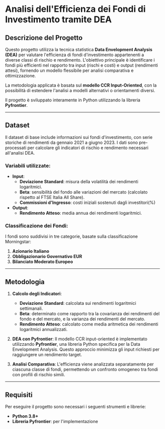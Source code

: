 # Analisi dell'Efficienza dei Fondi di Investimento tramite DEA

## Descrizione del Progetto
Questo progetto utilizza la tecnica statistica **Data Envelopment Analysis (DEA)** per valutare l'efficienza di fondi d'investimento appartenenti a diverse classi di rischio e rendimento. L'obiettivo principale è identificare i fondi più efficienti nel rapporto tra input (rischi e costi) e output (rendimenti attesi), fornendo un modello flessibile per analisi comparativa e ottimizzazione.

La metodologia applicata è basata sul **modello CCR Input-Oriented**, con la possibilità di estendere l'analisi a modelli alternativi o orientamenti diversi. 

Il progetto è sviluppato interamente in Python utilizzando la libreria **Pyfrontier**.

---

## Dataset
Il dataset di base include informazioni sui fondi d'investimento, con serie storiche di rendimenti da gennaio 2021 a giugno 2023. I dati sono pre-processati per calcolare gli indicatori di rischio e rendimento necessari all'analisi DEA.

### Variabili utilizzate:
- **Input**:
  - **Deviazione Standard**: misura della volatilità dei rendimenti logaritmici.
  - **Beta**: sensibilità del fondo alle variazioni del mercato (calcolato rispetto al FTSE Italia All Share).
  - **Commissioni d'Ingresso**: costi iniziali sostenuti dagli investitori(%)
- **Output**:
  - **Rendimento Atteso**: media annua dei rendimenti logaritmici.

### Classificazione dei Fondi:
I fondi sono suddivisi in tre categorie, basate sulla classificazione Morningstar:
1. **Azionario Italiano**
2. **Obbligazionario Governativo EUR**
3. **Bilanciato Moderato Europeo**

---

## Metodologia
1. **Calcolo degli Indicatori**:
   - **Deviazione Standard**: calcolata sui rendimenti logaritmici settimanali.
   - **Beta**: determinato come rapporto tra la covarianza dei rendimenti del fondo e del mercato, e la varianza dei rendimenti del mercato.
   - **Rendimento Atteso**: calcolato come media aritmetica dei rendimenti logaritmici annualizzati.

2. **DEA con Pyfrontier**:
   Il modello CCR input-oriented è implementato utilizzando **Pyfrontier**, una libreria Python specifica per la Data Envelopment Analysis. Questo approccio minimizza gli input richiesti per raggiungere un rendimento target.

3. **Analisi Comparativa**:
   L'efficienza viene analizzata separatamente per ciascuna classe di fondi, permettendo un confronto omogeneo tra fondi con profili di rischio simili.

---

## Requisiti
Per eseguire il progetto sono necessari i seguenti strumenti e librerie:
- **Python 3.8+**
- **Libreria Pyfrontier**: per l'implementazione
